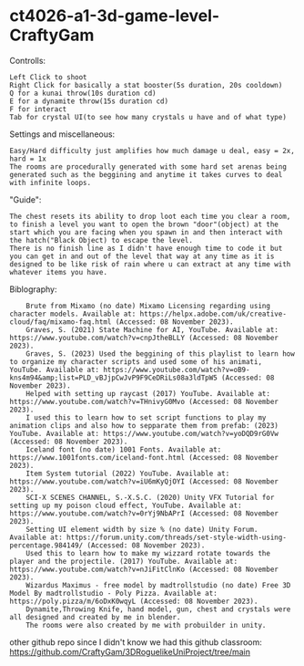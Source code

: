 # ct4026-a1-3d-game-level-CraftyGam
Controlls:

    Left Click to shoot
    Right Click for basically a stat booster(5s duration, 20s cooldown)
    Q for a kunai throw(10s duration cd)
    E for a dynamite throw(15s duration cd)
    F for interact
    Tab for crystal UI(to see how many crystals u have and of what type)
Settings and miscellaneous:

    Easy/Hard difficulty just amplifies how much damage u deal, easy = 2x, hard = 1x
    The rooms are procedurally generated with some hard set arenas being generated such as the beggining and anytime it takes curves to deal with infinite loops.

"Guide":

    The chest resets its ability to drop loot each time you clear a room, to finish a level you want to open the brown "door"(object) at the start which you are facing when you spawn in and then interact with the hatch("Black Object) to escape the level. 
    There is no finish line as I didn't have enough time to code it but you can get in and out of the level that way at any time as it is designed to be like risk of rain where u can extract at any time with whatever items you have.
    
Biblography:
        
        Brute from Mixamo (no date) Mixamo Licensing regarding using character models. Available at: https://helpx.adobe.com/uk/creative-cloud/faq/mixamo-faq.html (Accessed: 08 November 2023). 
        Graves, S. (2021) State Machine for AI, YouTube. Available at: https://www.youtube.com/watch?v=cnpJtheBLLY (Accessed: 08 November 2023). 
        Graves, S. (2023) Used the beggining of this playlist to learn how to organize my character scripts and used some of his animati, YouTube. Available at: https://www.youtube.com/watch?v=oB9-kns4m94&amp;list=PLD_vBJjpCwJvP9F9CeDRiLs08a3ldTpW5 (Accessed: 08 November 2023). 
        Helped with setting up raycast (2017) YouTube. Available at: https://www.youtube.com/watch?v=THnivyG0Mvo (Accessed: 08 November 2023). 
        I used this to learn how to set script functions to play my animation clips and also how to sepparate them from prefab: (2023) YouTube. Available at: https://www.youtube.com/watch?v=yoDQD9rG0Vw (Accessed: 08 November 2023). 
        Iceland font (no date) 1001 Fonts. Available at: https://www.1001fonts.com/iceland-font.html (Accessed: 08 November 2023). 
        Item System tutorial (2022) YouTube. Available at: https://www.youtube.com/watch?v=iU6mKyQjOYI (Accessed: 08 November 2023). 
        SCI-X SCENES CHANNEL, S.-X.S.C. (2020) Unity VFX Tutorial for setting up my poison cloud effect, YouTube. Available at: https://www.youtube.com/watch?v=0rYj9NbAPrI (Accessed: 08 November 2023). 
        Setting UI element width by size % (no date) Unity Forum. Available at: https://forum.unity.com/threads/set-style-width-using-percentage.984149/ (Accessed: 08 November 2023). 
        Used this to learn how to make my wizzard rotate towards the player and the projectile. (2017) YouTube. Available at: https://www.youtube.com/watch?v=nJiFitClnKo (Accessed: 08 November 2023). 
        Wizardus Maximus - free model by madtrollstudio (no date) Free 3D Model By madtrollstudio - Poly Pizza. Available at: https://poly.pizza/m/6oDxK0wqyL (Accessed: 08 November 2023). 
        Dynamite,Throwing Knife, hand model, gun, chest and crystals were all designed and created by me in blender.
        The rooms were also created by me with probuilder in unity.

other github repo since I didn't know we had this github classroom: https://github.com/CraftyGam/3DRoguelikeUniProject/tree/main

